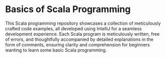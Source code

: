 # Basics of Scala Programming

This Scala programming repository showcases a collection of meticulously crafted code examples, all developed using IntelliJ for a seamless development experience. Each Scala program is meticulously written, free of errors, and thoughtfully accompanied by detailed explanations in the form of comments, ensuring clarity and comprehension for beginners wanting to learn some basic Scala programming.
